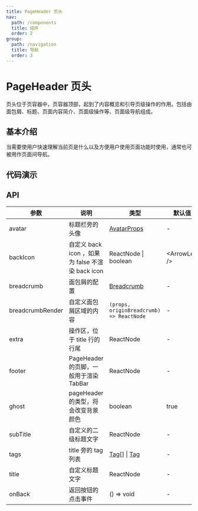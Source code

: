 ```yaml
---
title: PageHeader 页头
nav:
  path: /components
  title: 组件
  order: 2
group:
  path: /navigation
  title: 导航
  order: 3
---
```


# PageHeader 页头

页头位于页容器中，页容器顶部，起到了内容概览和引导页级操作的作用。包括由面包屑、标题、页面内容简介、页面级操作等、页面级导航组成。

## 基本介绍

当需要使用户快速理解当前页是什么以及方便用户使用页面功能时使用，通常也可被用作页面间导航。

## 代码演示

<code src="demos/navigation/page-header/basic.tsx" title="标准样式" desc="标准页头，适合使用在需要简单描述的场景。"></code>

<code src="demos/navigation/page-header/ghost.tsx" title="白底模式" desc="默认 PageHeader 是透明底色的。在某些情况下，PageHeader 需要自己的背景颜色。"></code>

<code src="demos/navigation/page-header/breadcrumb.tsx" title="带面包屑页头" desc="带面包屑页头，适合层级比较深的页面，让用户可以快速导航。"></code>

<code src="demos/navigation/page-header/content.tsx" title="组合示例" desc="使用了 PageHeader 提供的所有能力。"></code>

<code src="demos/navigation/page-header/actions.tsx" title="多种形态的 PageHeader" desc="使用操作区，并自定义子节点，适合使用在需要展示一些复杂的信息，帮助用户快速了解这个页面的信息和操作。"></code>

<code src="demos/navigation/page-header/responsive.tsx" title="响应式" desc="在不同大小的屏幕下，应该有不同的表现。"></code>

## API

| 参数             | 说明                                             | 类型                                                  | 默认值           | 版本   |
| ---------------- | ------------------------------------------------ | ----------------------------------------------------- | ---------------- | ------ |
| avatar           | 标题栏旁的头像                                   | [AvatarProps](/components/avatar/)                    | -                |        |
| backIcon         | 自定义 back icon ，如果为 false 不渲染 back icon | ReactNode \| boolean                                  | &lt;ArrowLeft /> |        |
| breadcrumb       | 面包屑的配置                                     | [Breadcrumb](/components/breadcrumb/)                 | -                |        |
| breadcrumbRender | 自定义面包屑区域的内容                           | `(props, originBreadcrumb) => ReactNode`              | -                | 4.11.0 |
| extra            | 操作区，位于 title 行的行尾                      | ReactNode                                             | -                |        |
| footer           | PageHeader 的页脚，一般用于渲染 TabBar           | ReactNode                                             | -                |        |
| ghost            | pageHeader 的类型，将会改变背景颜色              | boolean                                               | true             |        |
| subTitle         | 自定义的二级标题文字                             | ReactNode                                             | -                |        |
| tags             | title 旁的 tag 列表                              | [Tag](/components/tag/)\[] \| [Tag](/components/tag/) | -                |        |
| title            | 自定义标题文字                                   | ReactNode                                             | -                |        |
| onBack           | 返回按钮的点击事件                               | () => void                                            | -                |        |

<style>
  [data-theme="dark"] .site-page-header {
    border: 1px solid #303030;
  }
  [data-theme="dark"]  .site-page-header-ghost-wrapper {
    background-color: rgba(255,255,255,0.08);
  }
</style>
